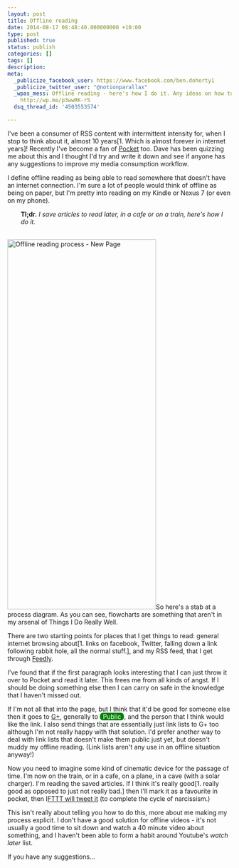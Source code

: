 ```yaml
---
layout: post
title: Offline reading
date: 2014-08-17 08:48:40.000000000 +10:00
type: post
published: true
status: publish
categories: []
tags: []
description:
meta:
  _publicize_facebook_user: https://www.facebook.com/ben.doherty1
  _publicize_twitter_user: "@notionparallax"
  _wpas_mess: Offline reading - here's how I do it. Any ideas on how to make it better?
    http://wp.me/p3wwRK-r5
  dsq_thread_id: '4503553574'

---
```

<style type="text/css">
  .plus-circle{
      background-color:green;
      color:white;
      border-radius:0.5em;
      padding-left: 0.5em;
      padding-right:0.5em;
    }
</style>
<p>I've been a consumer of RSS content with intermittent intensity for, when I stop to think about it, almost 10 years[1. Which is almost forever in internet years]! Recently I've become a fan of <a title="Pocket's website" href="http://getpocket.com/">Pocket</a> too. Dave has been quizzing me about this and I thought I'd try and write it down and see if anyone has any suggestions to improve my media consumption workflow.</p>
<p>I define offline reading as being able to read somewhere that doesn't have an internet connection. I'm sure a lot of people would think of offline as being on paper, but I'm pretty into reading on my Kindle or Nexus 7 (or even on my phone).</p>
<p style="padding-left: 30px;"><strong>Tl;dr.</strong> <em>I save articles to read later, in a cafe or on a train, here's how I do it.</em></p>
<p><!--more--><br />
<a href="/wordpress/wp-content/uploads/2014/08/Offline-reading-process-New-Page.png"><img class="alignright wp-image-1688 size-full" src="{{ site.baseurl }}/assets/Offline-reading-process-New-Page.png" alt="Offline reading process - New Page" width="334" height="829" /></a>So here's a stab at a process diagram. As you can see, flowcharts are something that aren't in my arsenal of Things I Do Really Well.</p>
<p>There are two starting points for places that I get things to read: general internet browsing about[1. links on facebook, Twitter, falling down a link following rabbit hole, all the normal stuff.], and my RSS feed, that I get through <a href="https://feedly.com/">Feedly</a>.</p>
<p>I've found that if the first paragraph looks interesting that I can just throw it over to Pocket and read it later. This frees me from all kinds of angst. If I should be doing something else then I can carry on safe in the knowledge that I haven't missed out.</p>
<p>If I'm not all that into the page, but I think that it'd be good for someone else then it goes to <a href="https://plus.google.com/+BenDoherty/">G+</a>, generally to <span class="plus-circle">Public</span>, and the person that I think would like the link. I also send things that are essentially just link lists to G+ too although I'm not really happy with that solution. I'd prefer another way to deal with link lists that doesn't make them public just yet, but doesn't muddy my offline reading. (Link lists aren't any use in an offline situation anyway!)</p>
<p>Now you need to imagine some kind of cinematic device for the passage of time. I'm now on the train, or in a cafe, on a plane, in a cave (with a solar charger). I'm reading the saved articles. If I think it's really good[1. really good as opposed to just not really bad.] then I'll mark it as a favourite in pocket, then I<a title="tweet good article" href="https://ifttt.com/recipes/196142-tweet-good-article">FTTT will tweet it</a> (to complete the cycle of narcissism.)</p>
<p>This isn't really about telling you how to do this, more about me making my process explicit. I don't have a good solution for offline videos - it's not usually a good time to sit down and watch a 40 minute video about something, and I haven't been able to form a habit around Youtube's <em>watch later</em> list.</p>
<p>If you have any suggestions...</p>


[^1]: Which is almost forever in internet years

[^2]: links on facebook, Twitter, falling down a link following rabbit hole, all the normal stuff.

[^3]: really good as opposed to just not really bad.

